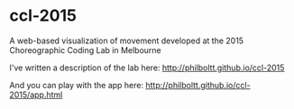 # ccl-2015
A web-based visualization of movement developed at the 2015 Choreographic Coding Lab in Melbourne

I've written a description of the lab here:
http://philboltt.github.io/ccl-2015

And you can play with the app here:
http://philboltt.github.io/ccl-2015/app.html
